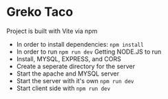 # Greko Taco
Project is built with Vite via npm
* In order to install dependencies: `npm install`
* In order to run `npm run dev`
Getting NODE.JS to run
* Install, MYSQL, EXPRESS, and CORS
* Create a seperate directory for the server 
* Start the apache and MYSQL server
* Start the server with it's own `npm run dev`
* Start client side with `npm run dev`
